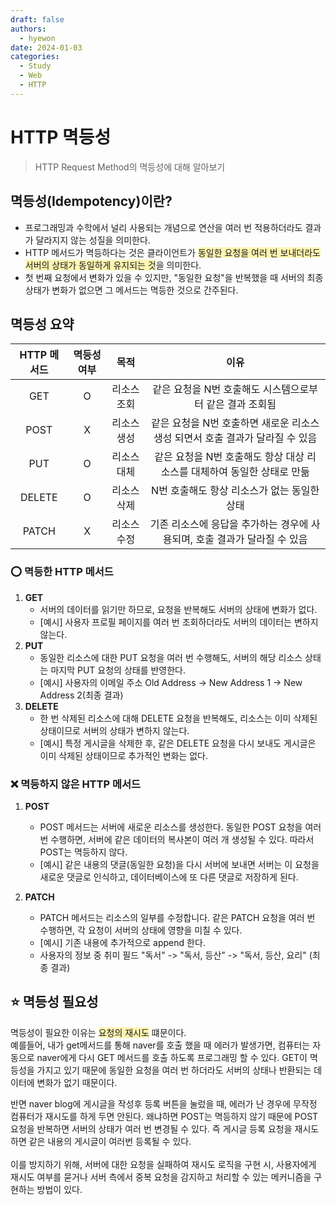 ```yaml
---
draft: false
authors:
  - hyewon
date: 2024-01-03
categories:
  - Study
  - Web
  - HTTP
---
```

# HTTP 멱등성
> HTTP Request Method의 멱등성에 대해 알아보기
<!-- more -->
## 멱등성(Idempotency)이란?
- 프로그래밍과 수학에서 널리 사용되는 개념으로 연산을 여러 번 적용하더라도 결과가 달라지지 않는 성질을 의미한다.
- HTTP 메서드가 멱등하다는 것은 클라이언트가 <span style="background-color:#fff5b1">동일한 요청을 여러 번 보내더라도 서버의 상태가 동일하게 유지되는 것</span>을 의미한다.  
- 첫 번째 요청에서 변화가 있을 수 있지만, "동일한 요청"을 반복했을 때 서버의 최종상태가 변화가 없으면 그 메서드는 멱등한 것으로 간주된다.


## 멱등성 요약

| HTTP 메서드 | 멱등성 여부 | 목적 | 이유 |  
|:-----------:|:-----------------:|:-----------------:|:-----------------:|
| GET         |         O         |    리소스 조회    | 같은 요청을 N번 호출해도 시스템으로부터 같은 결과 조회됨 |
| POST        |         X         |    리소스 생성    | 같은 요청을 N번 호출하면 새로운 리소스 생성 되면서 호출 결과가 달라질 수 있음 |
| PUT         |         O         |    리소스 대체    | 같은 요청을 N번 호출해도 항상 대상 리소스를 대체하여 동일한 상태로 만듦 |
| DELETE      |         O         |    리소스 삭제    | N번 호출해도 항상 리소스가 없는 동일한 상태 |
| PATCH       |         X         |    리소스 수정    | 기존 리소스에 응답을 추가하는 경우에 사용되며, 호출 결과가 달라질 수 있음 |


  
### ⭕️ 멱등한 HTTP 메서드

1. **GET**
    - 서버의 데이터를 읽기만 하므로, 요청을 반복해도 서버의 상태에 변화가 없다.
    - [예시] 사용자 프로필 페이지를 여러 번 조회하더라도 서버의 데이터는 변하지 않는다.
2. **PUT**
    - 동일한 리소스에 대한 PUT 요청을 여러 번 수행해도, 서버의 해당 리소스 상태는 마지막 PUT 요청의 상태를 반영한다.  
    - [예시] 사용자의 이메일 주소 Old Address -> New Address 1 -> New Address 2(최종 결과)
3. **DELETE**
    - 한 번 삭제된 리소스에 대해 DELETE 요청을 반복해도, 리소스는 이미 삭제된 상태이므로 서버의 상태가 변하지 않는다.
    - [예시] 특정 게시글을 삭제한 후, 같은 DELETE 요청을 다시 보내도 게시글은 이미 삭제된 상태이므로 추가적인 변화는 없다.

### ❌ 멱등하지 않은 HTTP 메서드
1. **POST**  
    - POST 메서드는 서버에 새로운 리소스를 생성한다. 동일한 POST 요청을 여러 번 수행하면, 서버에 같은 데이터의 복사본이 여러 개 생성될 수 있다. 따라서 POST는 멱등하지 않다.     
    - [예시] 같은 내용의 댓글(동일한 요청)을 다시 서버에 보내면 서버는 이 요청을 새로운 댓글로 인식하고, 데이터베이스에 또 다른 댓글로 저장하게 된다.

2. **PATCH**
    - PATCH 메서드는 리소스의 일부를 수정합니다. 같은 PATCH 요청을 여러 번 수행하면, 각 요청이 서버의 상태에 영향을 미칠 수 있다.
    - [예시] 기존 내용에 추가적으로 append 한다. 
    - 사용자의 정보 중 취미 필드 "독서" -> "독서, 등산" -> "독서, 등산, 요리" (최종 결과)


## ⭐️ 멱등성 필요성

멱등성이 필요한 이유는 <span style="background-color:#fff5b1">요청의 재시도</span> 떄문이다.     
예를들어, 내가 get메서드를 통해 naver를 호출 했을 때 에러가 발생가면, 컴퓨터는 자동으로 naver에게 다시 GET 메서드를 호출 하도록 프로그래밍 할 수 있다. GET이 멱등성을 가지고 있기 때문에 동일한 요청을 여러 번 하더라도 서버의 상태나 반환되는 데이터에 변화가 없기 때문이다.  

반면 naver blog에 게시글을 작성후 등록 버튼을 눌렀을 때, 에러가 난 경우에 무작정 컴퓨터가 재시도를 하게 두면 안된다. 왜냐하면 POST는 멱등하지 않기 때문에 POST 요청을 반복하면 서버의 상태가 여러 번 변경될 수 있다. 즉 게시글 등록 요청을 재시도 하면 같은 내용의 게시글이 여러번 등록될 수 있다.  
<br>
이를 방지하기 위해, 서버에 대한 요청을 실패하여 재시도 로직을 구현 시, 사용자에게 재시도 여부를 묻거나 서버 측에서 중복 요청을 감지하고 처리할 수 있는 메커니즘을 구현하는 방법이 있다.

<br>
<br>
<br>
<br>
<br>